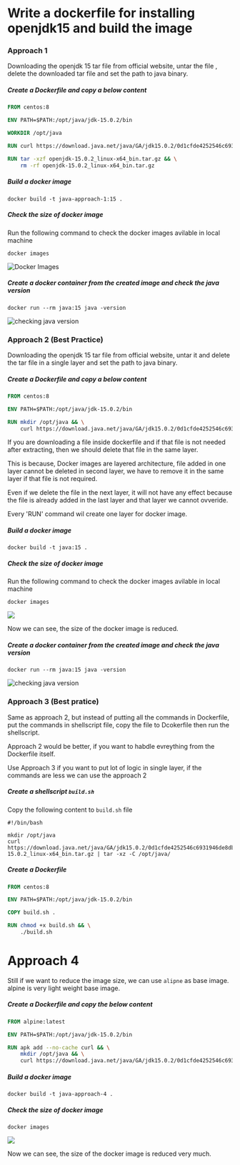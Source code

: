 # Write a dockerfile for installing openjdk15 and build the image

### Approach 1
Downloading the openjdk 15 tar file from official website, untar the file , delete the downloaded tar file and set the path to java binary.

##### Create a Dockerfile and copy a  below content

```Dockerfile
FROM centos:8

ENV PATH=$PATH:/opt/java/jdk-15.0.2/bin

WORKDIR /opt/java

RUN curl https://download.java.net/java/GA/jdk15.0.2/0d1cfde4252546c6931946de8db48ee2/7/GPL/openjdk-15.0.2_linux-x64_bin.tar.gz -o openjdk-15.0.2_linux-x64_bin.tar.gz

RUN tar -xzf openjdk-15.0.2_linux-x64_bin.tar.gz && \
    rm -rf openjdk-15.0.2_linux-x64_bin.tar.gz
```

##### Build a docker image
```
docker build -t java-approach-1:15 .
```

##### Check the size of docker image
Run the following command to check the docker images avilable in local machine
```
docker images
```
![Docker Images](https://github.com/vigneshsweekaran/vigneshsweekaran.github.io/blob/master/docker/tutorials/Dockerfile/images/openjdk-15-approach-1-docker-images.png)

##### Create a docker container from the created image and check the java version
```
docker run --rm java:15 java -version
```
![checking java version](https://github.com/vigneshsweekaran/vigneshsweekaran.github.io/blob/master/docker/tutorials/Dockerfile/images/openjdk-15-checking-java-version.png)

### Approach 2 (Best Practice)
Downloading the openjdk 15 tar file from official website, untar it and delete the tar file in a single layer and set the path to java binary.

##### Create a Dockerfile and copy a  below content
```Dockerfile
FROM centos:8

ENV PATH=$PATH:/opt/java/jdk-15.0.2/bin

RUN mkdir /opt/java && \
    curl https://download.java.net/java/GA/jdk15.0.2/0d1cfde4252546c6931946de8db48ee2/7/GPL/openjdk-15.0.2_linux-x64_bin.tar.gz | tar -xz -C /opt/java/
```
If you are downloading a file inside dockerfile and if that file is not needed after extracting, then we should delete that file in the same layer.

This is because, Docker images are layered architecture, file added in one layer cannot be deleted in second layer, we have to remove it in the same layer if that file is not required.

Even if we delete the file in the next layer, it will not have any effect because the file is already added in the last layer and that layer we cannot ovveride.

Every 'RUN' command wil create one layer for docker image.

##### Build a docker image
```
docker build -t java:15 .
```

##### Check the size of docker image
Run the following command to check the docker images avilable in local machine
```
docker images
```
![](https://github.com/vigneshsweekaran/vigneshsweekaran.github.io/blob/master/docker/tutorials/Dockerfile/images/openjdk-15-reduced-docker-images.png)

Now we can see, the size of the docker image is reduced.

##### Create a docker container from the created image and check the java version
```
docker run --rm java:15 java -version
```
![checking java version](https://github.com/vigneshsweekaran/vigneshsweekaran.github.io/blob/master/docker/tutorials/Dockerfile/images/openjdk-15-reduced-checking-java-version.png)

### Approach 3 (Best pratice)
Same as approach 2, but instead of putting all the commands in Dockerfile, put the commands in shellscript file, copy the file to Dcokerfile then run the shellscript.

Approach 2 would be better, if you want to habdle evreything from the Dockerfile itself.

Use Approach 3 if you want to put lot of logic in single layer, if the commands are less we can use the approach 2

##### Create a shellscript `build.sh`
Copy the following content to `build.sh` file

```Shell
#!/bin/bash

mkdir /opt/java
curl https://download.java.net/java/GA/jdk15.0.2/0d1cfde4252546c6931946de8db48ee2/7/GPL/openjdk-15.0.2_linux-x64_bin.tar.gz | tar -xz -C /opt/java/
```

##### Create a Dockerfile
```Dockerfile
FROM centos:8

ENV PATH=$PATH:/opt/java/jdk-15.0.2/bin

COPY build.sh .

RUN chmod +x build.sh && \
    ./build.sh
```

# Approach 4
Still if we want to reduce the image size, we can use `alipne` as base image. alpine is very light weight base image.

##### Create a Dockerfile and copy the below content
```Dockerfile
FROM alpine:latest

ENV PATH=$PATH:/opt/java/jdk-15.0.2/bin

RUN apk add --no-cache curl && \
    mkdir /opt/java && \
    curl https://download.java.net/java/GA/jdk15.0.2/0d1cfde4252546c6931946de8db48ee2/7/GPL/openjdk-15.0.2_linux-x64_bin.tar.gz | tar -xz -C /opt/java/
```

##### Build a docker image
```
docker build -t java-approach-4 .
```

##### Check the size of docker image
```
docker images
```
![](https://github.com/vigneshsweekaran/vigneshsweekaran.github.io/blob/master/docker/tutorials/Dockerfile/images/openjdk-15-approach-4-docker-images.png)

Now we can see, the size of the docker image is reduced very much.

